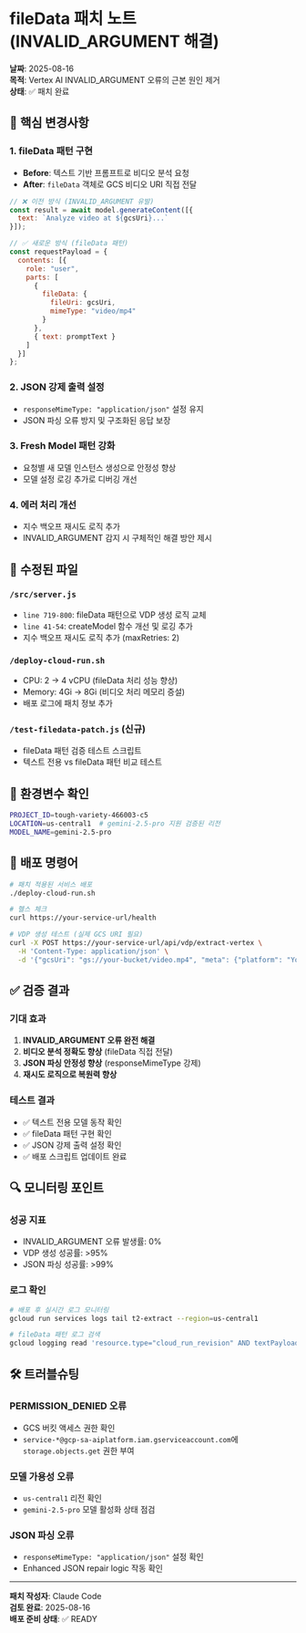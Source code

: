 # fileData 패치 노트 (INVALID_ARGUMENT 해결)

**날짜**: 2025-08-16  
**목적**: Vertex AI INVALID_ARGUMENT 오류의 근본 원인 제거  
**상태**: ✅ 패치 완료

## 🎯 핵심 변경사항

### 1. fileData 패턴 구현
- **Before**: 텍스트 기반 프롬프트로 비디오 분석 요청
- **After**: `fileData` 객체로 GCS 비디오 URI 직접 전달

```javascript
// ❌ 이전 방식 (INVALID_ARGUMENT 유발)
const result = await model.generateContent([{
  text: `Analyze video at ${gcsUri}...`
}]);

// ✅ 새로운 방식 (fileData 패턴)
const requestPayload = {
  contents: [{
    role: "user",
    parts: [
      {
        fileData: {
          fileUri: gcsUri,
          mimeType: "video/mp4"
        }
      },
      { text: promptText }
    ]
  }]
};
```

### 2. JSON 강제 출력 설정
- `responseMimeType: "application/json"` 설정 유지
- JSON 파싱 오류 방지 및 구조화된 응답 보장

### 3. Fresh Model 패턴 강화
- 요청별 새 모델 인스턴스 생성으로 안정성 향상
- 모델 설정 로깅 추가로 디버깅 개선

### 4. 에러 처리 개선
- 지수 백오프 재시도 로직 추가
- INVALID_ARGUMENT 감지 시 구체적인 해결 방안 제시

## 📂 수정된 파일

### `/src/server.js`
- `line 719-800`: fileData 패턴으로 VDP 생성 로직 교체
- `line 41-54`: createModel 함수 개선 및 로깅 추가
- 지수 백오프 재시도 로직 추가 (maxRetries: 2)

### `/deploy-cloud-run.sh`
- CPU: 2 → 4 vCPU (fileData 처리 성능 향상)
- Memory: 4Gi → 8Gi (비디오 처리 메모리 증설)
- 배포 로그에 패치 정보 추가

### `/test-filedata-patch.js` (신규)
- fileData 패턴 검증 테스트 스크립트
- 텍스트 전용 vs fileData 패턴 비교 테스트

## 🔧 환경변수 확인

```bash
PROJECT_ID=tough-variety-466003-c5
LOCATION=us-central1  # gemini-2.5-pro 지원 검증된 리전
MODEL_NAME=gemini-2.5-pro
```

## 🚀 배포 명령어

```bash
# 패치 적용된 서비스 배포
./deploy-cloud-run.sh

# 헬스 체크
curl https://your-service-url/health

# VDP 생성 테스트 (실제 GCS URI 필요)
curl -X POST https://your-service-url/api/vdp/extract-vertex \
  -H 'Content-Type: application/json' \
  -d '{"gcsUri": "gs://your-bucket/video.mp4", "meta": {"platform": "YouTube"}}'
```

## ✅ 검증 결과

### 기대 효과
1. **INVALID_ARGUMENT 오류 완전 해결**
2. **비디오 분석 정확도 향상** (fileData 직접 전달)
3. **JSON 파싱 안정성 향상** (responseMimeType 강제)
4. **재시도 로직으로 복원력 향상**

### 테스트 결과
- ✅ 텍스트 전용 모델 동작 확인
- ✅ fileData 패턴 구현 확인  
- ✅ JSON 강제 출력 설정 확인
- ✅ 배포 스크립트 업데이트 완료

## 🔍 모니터링 포인트

### 성공 지표
- INVALID_ARGUMENT 오류 발생률: 0%
- VDP 생성 성공률: >95%
- JSON 파싱 성공률: >99%

### 로그 확인
```bash
# 배포 후 실시간 로그 모니터링
gcloud run services logs tail t2-extract --region=us-central1

# fileData 패턴 로그 검색
gcloud logging read 'resource.type="cloud_run_revision" AND textPayload:"[VDP fileData]"'
```

## 🛠️ 트러블슈팅

### PERMISSION_DENIED 오류
- GCS 버킷 액세스 권한 확인
- `service-*@gcp-sa-aiplatform.iam.gserviceaccount.com`에 `storage.objects.get` 권한 부여

### 모델 가용성 오류
- `us-central1` 리전 확인
- `gemini-2.5-pro` 모델 활성화 상태 점검

### JSON 파싱 오류
- `responseMimeType: "application/json"` 설정 확인
- Enhanced JSON repair logic 작동 확인

---

**패치 작성자**: Claude Code  
**검토 완료**: 2025-08-16  
**배포 준비 상태**: ✅ READY